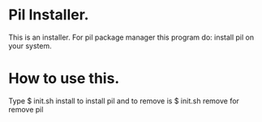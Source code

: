 # Pil Installer.
This is an installer. For pil package manager
this program do: install pil on your system.
# How to use this.
Type $ init.sh install to install pil and to remove is $ init.sh remove for remove pil

